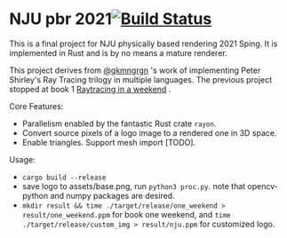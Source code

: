 # NJU pbr 2021[![Build Status](https://travis-ci.com/heathcliff233/NJUpbr2021-rust.svg?branch=main)](https://travis-ci.com/heathcliff233/NJUpbr2021-rust)
This is a final project for NJU physically based rendering 2021 Sping.
It is implemented in Rust and is by no means a mature renderer.

This project derives from [@gkmngrgn](https://github.com/gkmngrgn) 's work 
of implementing Peter Shirley's Ray Tracing trilogy in multiple
languages. The previous project stopped at book 1 [Raytracing in a 
weekend](https://raytracing.github.io/books/RayTracingInOneWeekend.html) .

Core Features:
* Parallelism enabled by the fantastic Rust crate `rayon`.
* Convert source pixels of a logo image to a rendered one in 3D space.
* Enable triangles. Support mesh import [TODO].

Usage:
* `cargo build --release`
* save logo to assets/base.png, run `python3 proc.py`. note that opencv-python 
and numpy packages are desired.
* `mkdir result && time ./target/release/one_weekend > result/one_weekend.ppm`
  for book one weekend, and `time ./target/release/custom_img > result/nju.ppm`
  for customized logo. 
  